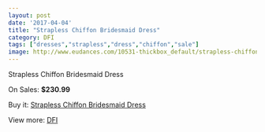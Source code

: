 ```yaml
---
layout: post
date: '2017-04-04'
title: "Strapless Chiffon Bridesmaid Dress"
category: DFI
tags: ["dresses","strapless","dress","chiffon","sale"]
image: http://www.eudances.com/10531-thickbox_default/strapless-chiffon-bridesmaid-dress.jpg
---
```

Strapless Chiffon Bridesmaid Dress

On Sales: **$230.99**
<a href="https://www.eudances.com/en/dfi/3416-strapless-chiffon-bridesmaid-dress.html"><amp-img layout="responsive" width="600" height="600" src="//www.eudances.com/10531-thickbox_default/strapless-chiffon-bridesmaid-dress.jpg" alt="Strapless Chiffon Bridesmaid Dress 0" /></a>
<a href="https://www.eudances.com/en/dfi/3416-strapless-chiffon-bridesmaid-dress.html"><amp-img layout="responsive" width="600" height="600" src="//www.eudances.com/10534-thickbox_default/strapless-chiffon-bridesmaid-dress.jpg" alt="Strapless Chiffon Bridesmaid Dress 1" /></a>
<a href="https://www.eudances.com/en/dfi/3416-strapless-chiffon-bridesmaid-dress.html"><amp-img layout="responsive" width="600" height="600" src="//www.eudances.com/10533-thickbox_default/strapless-chiffon-bridesmaid-dress.jpg" alt="Strapless Chiffon Bridesmaid Dress 2" /></a>
<a href="https://www.eudances.com/en/dfi/3416-strapless-chiffon-bridesmaid-dress.html"><amp-img layout="responsive" width="600" height="600" src="//www.eudances.com/10532-thickbox_default/strapless-chiffon-bridesmaid-dress.jpg" alt="Strapless Chiffon Bridesmaid Dress 3" /></a>

Buy it: [Strapless Chiffon Bridesmaid Dress](https://www.eudances.com/en/dfi/3416-strapless-chiffon-bridesmaid-dress.html "Strapless Chiffon Bridesmaid Dress")

View more: [DFI](https://www.eudances.com/en/61-DFI "DFI")